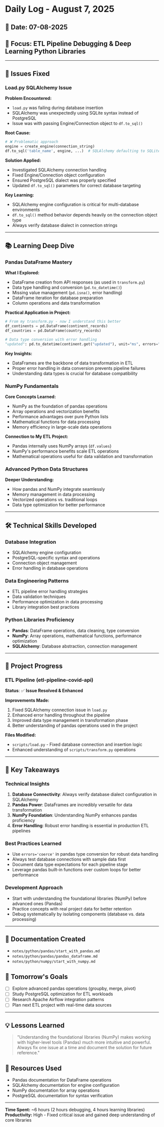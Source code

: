 # Daily Log - August 7, 2025

## 📅 Date: 07-08-2025
## 🎯 Focus: ETL Pipeline Debugging & Deep Learning Python Libraries

---

## 🐛 Issues Fixed

### Load.py SQLAlchemy Issue
**Problem Encountered:**
- `load.py` was failing during database insertion
- SQLAlchemy was unexpectedly using SQLite syntax instead of PostgreSQL
- Issue was with passing Engine/Connection object to `df.to_sql()`

**Root Cause:**
```python
# ❌ Problematic approach
engine = create_engine(connection_string)
df.to_sql('table_name', engine, ...)  # SQLAlchemy defaulting to SQLite syntax
```

**Solution Applied:**
- Investigated SQLAlchemy connection handling
- Fixed Engine/Connection object configuration
- Ensured PostgreSQL dialect was properly specified
- Updated `df.to_sql()` parameters for correct database targeting

**Key Learning:**
- SQLAlchemy engine configuration is critical for multi-database environments
- `df.to_sql()` method behavior depends heavily on the connection object type
- Always verify database dialect in connection strings

---

## 📚 Learning Deep Dive

### Pandas DataFrame Mastery
**What I Explored:**
- DataFrame creation from API responses (as used in `transform.py`)
- Data type handling and conversion (`pd.to_datetime()`)
- Missing value management (`pd.isna()`, error handling)
- DataFrame iteration for database preparation
- Column operations and data transformation

**Practical Application in Project:**
```python
# From my transform.py - now I understand this better
df_continents = pd.DataFrame(continent_records)
df_countries = pd.DataFrame(country_records)

# Data type conversion with error handling
"updated": pd.to_datetime(continent.get("updated"), unit="ms", errors="coerce")
```

**Key Insights:**
- DataFrames are the backbone of data transformation in ETL
- Proper error handling in data conversion prevents pipeline failures
- Understanding data types is crucial for database compatibility

### NumPy Fundamentals
**Core Concepts Learned:**
- NumPy as the foundation of pandas operations
- Array operations and vectorization benefits
- Performance advantages over pure Python lists
- Mathematical functions for data processing
- Memory efficiency in large-scale data operations

**Connection to My ETL Project:**
- Pandas internally uses NumPy arrays (`df.values`)
- NumPy's performance benefits scale ETL operations
- Mathematical operations useful for data validation and transformation

### Advanced Python Data Structures
**Deeper Understanding:**
- How pandas and NumPy integrate seamlessly
- Memory management in data processing
- Vectorized operations vs. traditional loops
- Data type optimization for better performance

---

## 🛠️ Technical Skills Developed

### Database Integration
- SQLAlchemy engine configuration
- PostgreSQL-specific syntax and operations
- Connection object management
- Error handling in database operations

### Data Engineering Patterns
- ETL pipeline error handling strategies
- Data validation techniques
- Performance optimization in data processing
- Library integration best practices

### Python Libraries Proficiency
- **Pandas**: DataFrame operations, data cleaning, type conversion
- **NumPy**: Array operations, mathematical functions, performance optimization
- **SQLAlchemy**: Database abstraction, connection management

---

## 🚀 Project Progress

### ETL Pipeline (etl-pipeline-covid-api)
**Status**: ✅ **Issue Resolved & Enhanced**

**Improvements Made:**
1. Fixed SQLAlchemy connection issue in `load.py`
2. Enhanced error handling throughout the pipeline
3. Improved data type management in transformation phase
4. Better understanding of pandas operations used in the project

**Files Modified:**
- `scripts/load.py` - Fixed database connection and insertion logic
- Enhanced understanding of `scripts/transform.py` operations

---

## 🧠 Key Takeaways

### Technical Insights
1. **Database Connectivity**: Always verify database dialect configuration in SQLAlchemy
2. **Pandas Power**: DataFrames are incredibly versatile for data transformation
3. **NumPy Foundation**: Understanding NumPy enhances pandas proficiency
4. **Error Handling**: Robust error handling is essential in production ETL pipelines

### Best Practices Learned
- Use `errors='coerce'` in pandas type conversion for robust data handling
- Always test database connections with sample data first
- Document data type expectations for each pipeline stage
- Leverage pandas built-in functions over custom loops for better performance

### Development Approach
- Start with understanding the foundational libraries (NumPy) before advanced ones (Pandas)
- Practice concepts with real project data for better retention
- Debug systematically by isolating components (database vs. data processing)

---

## 📝 Documentation Created
- `notes/python/pandas/start_with_pandas.md`
- `notes/python/pandas/pandas_dataframe.md`
- `notes/python/numpy/start_with_numpy.md`

## 🎯 Tomorrow's Goals
- [ ] Explore advanced pandas operations (groupby, merge, pivot)
- [ ] Study PostgreSQL optimization for ETL workloads
- [ ] Research Apache Airflow integration patterns
- [ ] Plan next ETL project with real-time data sources

---

## 💡 Lessons Learned
> "Understanding the foundational libraries (NumPy) makes working with higher-level tools (Pandas) much more intuitive and powerful. Always fix one issue at a time and document the solution for future reference."

## 🔗 Resources Used
- Pandas documentation for DataFrame operations
- SQLAlchemy documentation for engine configuration
- NumPy documentation for array operations
- PostgreSQL documentation for syntax verification

---

**Time Spent:** ~6 hours (2 hours debugging, 4 hours learning libraries)
**Productivity:** High - Fixed critical issue and gained deep understanding of core libraries